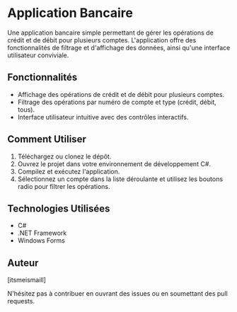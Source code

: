 # Application Bancaire

Une application bancaire simple permettant de gérer les opérations de crédit et de débit pour plusieurs comptes. L'application offre des fonctionnalités de filtrage et d'affichage des données, ainsi qu'une interface utilisateur conviviale.

## Fonctionnalités

- Affichage des opérations de crédit et de débit pour plusieurs comptes.
- Filtrage des opérations par numéro de compte et type (crédit, débit, tous).
- Interface utilisateur intuitive avec des contrôles interactifs.

## Comment Utiliser

1. Téléchargez ou clonez le dépôt.
2. Ouvrez le projet dans votre environnement de développement C#.
3. Compilez et exécutez l'application.
4. Sélectionnez un compte dans la liste déroulante et utilisez les boutons radio pour filtrer les opérations.

## Technologies Utilisées

- C#
- .NET Framework
- Windows Forms

## Auteur

[itsmeismaill]

N'hésitez pas à contribuer en ouvrant des issues ou en soumettant des pull requests.
